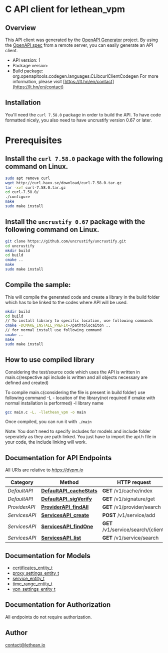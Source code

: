 # C API client for lethean_vpm

## Overview
This API client was generated by the [OpenAPI Generator](https://openapi-generator.tech) project. By using the [OpenAPI spec](https://openapis.org) from a remote server, you can easily generate an API client.

- API version: 1
- Package version: 
- Build package: org.openapitools.codegen.languages.CLibcurlClientCodegen
For more information, please visit [https://lt.hn/en/contact](https://lt.hn/en/contact)

## Installation
You'll need the `curl 7.58.0` package in order to build the API. To have code formatted nicely, you also need to have uncrustify version 0.67 or later.

# Prerequisites

## Install the `curl 7.58.0` package with the following command on Linux.
```bash
sudo apt remove curl
wget http://curl.haxx.se/download/curl-7.58.0.tar.gz
tar -xvf curl-7.58.0.tar.gz
cd curl-7.58.0/
./configure
make
sudo make install
```
## Install the `uncrustify 0.67` package with the following command on Linux.
```bash
git clone https://github.com/uncrustify/uncrustify.git
cd uncrustify
mkdir build
cd build
cmake ..
make
sudo make install
```

## Compile the sample:
This will compile the generated code and create a library in the build folder which has to be linked to the codes where API will be used.
```bash
mkdir build
cd build
// To install library to specific location, use following commands
cmake -DCMAKE_INSTALL_PREFIX=/pathtolocaiton ..
// for normal install use following command
cmake ..
make
sudo make install
```
## How to use compiled library
Considering the test/source code which uses the API is written in main.c(respective api include is written and all objects necessary are defined and created)

To compile main.c(considering the file is present in build folder) use following command
-L - locaiton of the library(not required if cmake with normal installation is performed)
-l library name
```bash
gcc main.c -L. -llethean_vpm -o main
```
Once compiled, you can run it with ``` ./main ```

Note: You don't need to specify includes for models and include folder seperately as they are path linked. You just have to import the api.h file in your code, the include linking will work.

## Documentation for API Endpoints

All URIs are relative to *https://dvpm.io*

Category | Method | HTTP request | Description
------------ | ------------- | ------------- | -------------
*DefaultAPI* | [**DefaultAPI_cacheStats**](docs/DefaultAPI.md#DefaultAPI_cacheStats) | **GET** /v1/cache/index | 
*DefaultAPI* | [**DefaultAPI_sigVerify**](docs/DefaultAPI.md#DefaultAPI_sigVerify) | **GET** /v1/signature/get | 
*ProviderAPI* | [**ProviderAPI_findAll**](docs/ProviderAPI.md#ProviderAPI_findAll) | **GET** /v1/provider/search | 
*ServicesAPI* | [**ServicesAPI_create**](docs/ServicesAPI.md#ServicesAPI_create) | **POST** /v1/service/add | 
*ServicesAPI* | [**ServicesAPI_findOne**](docs/ServicesAPI.md#ServicesAPI_findOne) | **GET** /v1/service/search/{client} | 
*ServicesAPI* | [**ServicesAPI_list**](docs/ServicesAPI.md#ServicesAPI_list) | **GET** /v1/service/search | 


## Documentation for Models

 - [certificates_entity_t](docs/certificates_entity.md)
 - [proxy_settings_entity_t](docs/proxy_settings_entity.md)
 - [service_entity_t](docs/service_entity.md)
 - [time_range_entity_t](docs/time_range_entity.md)
 - [vpn_settings_entity_t](docs/vpn_settings_entity.md)


## Documentation for Authorization

All endpoints do not require authorization.

## Author

contact@lethean.io

